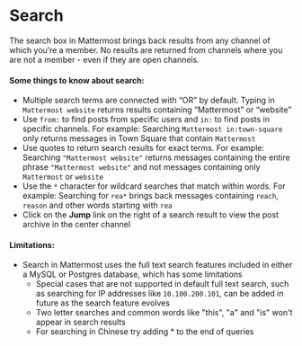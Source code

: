 # Search

The search box in Mattermost brings back results from any channel of which you’re a member. No results are returned from channels where you are not a member - even if they are open channels.

#### Some things to know about search: 

- Multiple search terms are connected with “OR” by default. Typing in `Mattermost website` returns results containing “Mattermost” or “website”
- Use `from:` to find posts from specific users and `in:` to find posts in specific channels. For example: Searching `Mattermost in:town-square` only returns messages in Town Square that contain `Mattermost`
- Use quotes to return search results for exact terms. For example: Searching `"Mattermost website"` returns messages containing the entire phrase `"Mattermost website"` and not messages containing only `Mattermost` or `website`
- Use the `*` character for wildcard searches that match within words. For example: Searching for `rea*` brings back messages containing `reach`, `reason` and other words starting with `rea`
- Click on the **Jump** link on the right of a search result to view the post archive in the center channel

#### Limitations:

- Search in Mattermost uses the full text search features included in either a MySQL or Postgres database, which has some limitations
  - Special cases that are not supported in default full text search, such as searching for IP addresses like `10.100.200.101`, can be added in future as the search feature evolves
  - Two letter searches and common words like "this", "a" and "is" won't appear in search results
  - For searching in Chinese try adding * to the end of queries

